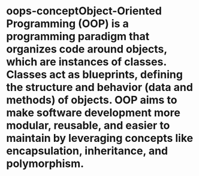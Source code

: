 # oops-conceptObject-Oriented Programming (OOP) is a programming paradigm that organizes code around objects, which are instances of classes. Classes act as blueprints, defining the structure and behavior (data and methods) of objects. OOP aims to make software development more modular, reusable, and easier to maintain by leveraging concepts like encapsulation, inheritance, and polymorphism. 
